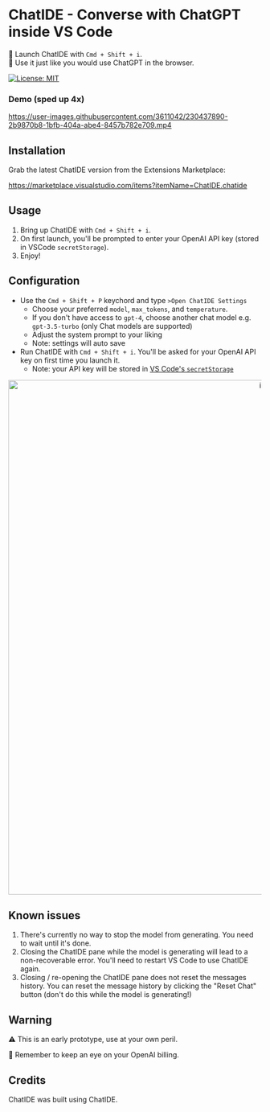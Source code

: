 # ChatIDE - Converse with ChatGPT inside VS Code

🤖 Launch ChatIDE with `Cmd + Shift + i`.<br>
💬 Use it just like you would use ChatGPT in the browser.
<br>

[![License: MIT](https://img.shields.io/badge/License-MIT-yellow.svg)](https://opensource.org/licenses/MIT)

### Demo (sped up 4x)
https://user-images.githubusercontent.com/3611042/230437890-2b9870b8-1bfb-404a-abe4-8457b782e709.mp4

## Installation

Grab the latest ChatIDE version from the Extensions Marketplace:

https://marketplace.visualstudio.com/items?itemName=ChatIDE.chatide

## Usage

1. Bring up ChatIDE with `Cmd + Shift + i`.
2. On first launch, you'll be prompted to enter your OpenAI API key (stored in VSCode `secretStorage`).
3. Enjoy!

## Configuration

- Use the `Cmd + Shift + P` keychord and type `>Open ChatIDE Settings`
  - Choose your preferred `model`, `max_tokens`, and `temperature`.
  - If you don't have access to `gpt-4`, choose another chat model e.g. `gpt-3.5-turbo` (only Chat models are supported)
  - Adjust the system prompt to your liking
  - Note: settings will auto save
- Run ChatIDE with `Cmd + Shift + i`. You'll be asked for your OpenAI API key on first time you launch it.
  - Note: your API key will be stored in [VS Code's `secretStorage`](https://code.visualstudio.com/api/references/vscode-api#SecretStorage)
<p align="center">
   <img width="1024" alt="image" src="https://user-images.githubusercontent.com/3611042/230432480-71859aec-d54a-48fb-a113-2ca9d28ae3ce.png">
</p>

## Known issues

1. There's currently no way to stop the model from generating. You need to wait until it's done.
2. Closing the ChatIDE pane while the model is generating will lead to a non-recoverable error. You'll need to restart VS Code to use ChatIDE again.
3. Closing / re-opening the ChatIDE pane does not reset the messages history. You can reset the message history by clicking the "Reset Chat" button (don't do this while the model is generating!)

## Warning

⚠️ This is an early prototype, use at your own peril.

🧐 Remember to keep an eye on your OpenAI billing.

## Credits

ChatIDE was built using ChatIDE.
